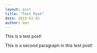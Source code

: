 ```yaml
---
layout: post
title: "Test Post"
date: 2015-01-01
author: ben
---
```


This is a test post!

This is a second paragraph in this test post!
